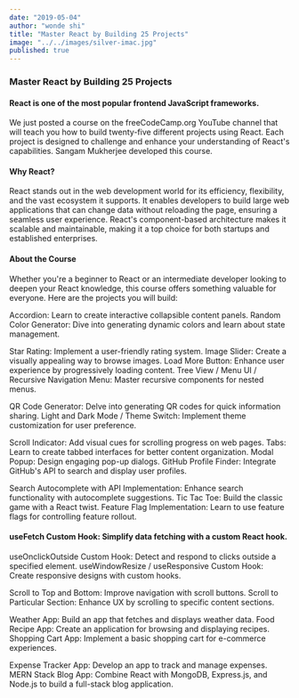 ```yaml
---
date: "2019-05-04"
author: "wonde shi"
title: "Master React by Building 25 Projects"
image: "../../images/silver-imac.jpg"
published: true
---
```


### Master React by Building 25 Projects

#### React is one of the most popular frontend JavaScript frameworks.

We just posted a course on the freeCodeCamp.org YouTube channel that will teach you how to build twenty-five different projects using React. Each project is designed to challenge and enhance your understanding of React's capabilities. Sangam Mukherjee developed this course.

#### Why React?

React stands out in the web development world for its efficiency, flexibility, and the vast ecosystem it supports. It enables developers to build large web applications that can change data without reloading the page, ensuring a seamless user experience. React's component-based architecture makes it scalable and maintainable, making it a top choice for both startups and established enterprises.

#### About the Course

Whether you're a beginner to React or an intermediate developer looking to deepen your React knowledge, this course offers something valuable for everyone. Here are the projects you will build:

Accordion: Learn to create interactive collapsible content panels.
Random Color Generator: Dive into generating dynamic colors and learn about state management.

Star Rating: Implement a user-friendly rating system.
Image Slider: Create a visually appealing way to browse images.
Load More Button: Enhance user experience by progressively loading content.
Tree View / Menu UI / Recursive Navigation Menu: Master recursive components for nested menus.

QR Code Generator: Delve into generating QR codes for quick information sharing.
Light and Dark Mode / Theme Switch: Implement theme customization for user preference.

Scroll Indicator: Add visual cues for scrolling progress on web pages.
Tabs: Learn to create tabbed interfaces for better content organization.
Modal Popup: Design engaging pop-up dialogs.
GitHub Profile Finder: Integrate GitHub's API to search and display user profiles.

Search Autocomplete with API Implementation: Enhance search functionality with autocomplete suggestions.
Tic Tac Toe: Build the classic game with a React twist.
Feature Flag Implementation: Learn to use feature flags for controlling feature rollout.

#### useFetch Custom Hook: Simplify data fetching with a custom React hook.

useOnclickOutside Custom Hook: Detect and respond to clicks outside a specified element.
useWindowResize / useResponsive Custom Hook: Create responsive designs with custom hooks.

Scroll to Top and Bottom: Improve navigation with scroll buttons.
Scroll to Particular Section: Enhance UX by scrolling to specific content sections.

Weather App: Build an app that fetches and displays weather data.
Food Recipe App: Create an application for browsing and displaying recipes.
Shopping Cart App: Implement a basic shopping cart for e-commerce experiences.

Expense Tracker App: Develop an app to track and manage expenses.
MERN Stack Blog App: Combine React with MongoDB, Express.js, and Node.js to build a full-stack blog application.
